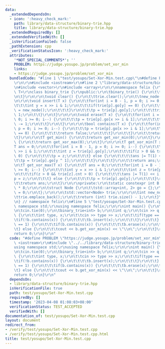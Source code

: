 ```yaml
---
data:
  _extendedDependsOn:
  - icon: ':heavy_check_mark:'
    path: library/data-structure/binary-trie.hpp
    title: library/data-structure/binary-trie.hpp
  _extendedRequiredBy: []
  _extendedVerifiedWith: []
  _isVerificationFailed: false
  _pathExtension: cpp
  _verificationStatusIcon: ':heavy_check_mark:'
  attributes:
    '*NOT_SPECIAL_COMMENTS*': ''
    PROBLEM: https://judge.yosupo.jp/problem/set_xor_min
    links:
    - https://judge.yosupo.jp/problem/set_xor_min
  bundledCode: "#line 1 \"test/yosupo/Set-Xor-Min.test.cpp\"\n#define PROBLEM \"https://judge.yosupo.jp/problem/set_xor_min\"\
    \r\n\r\n#include <iostream>\r\n#line 2 \"library/data-structure/binary-trie.hpp\"\
    \n#include <vector>\r\n#include <array>\r\n\r\nnamespace felix {\r\n\r\ntemplate<class\
    \ T>\r\nclass binary_trie {\r\npublic:\r\n\tbinary_trie() {\r\n\t\tnew_node();\r\
    \n\t}\r\n\r\n\tvoid clear() {\r\n\t\ttrie.clear();\r\n\t\tnew_node();\r\n\t}\r\
    \n\r\n\tvoid insert(T x) {\r\n\t\tfor(int i = B - 1, p = 0; i >= 0; i--) {\r\n\
    \t\t\tint y = x >> i & 1;\r\n\t\t\tif(trie[p].go[y] == 0) {\r\n\t\t\t\ttrie[p].go[y]\
    \ = new_node();\r\n\t\t\t}\r\n\t\t\tp = trie[p].go[y];\r\n\t\t\ttrie[p].cnt +=\
    \ 1;\r\n\t\t}\r\n\t}\r\n\r\n\tvoid erase(T x) {\r\n\t\tfor(int i = B - 1, p =\
    \ 0; i >= 0; i--) {\r\n\t\t\tp = trie[p].go[x >> i & 1];\r\n\t\t\ttrie[p].cnt\
    \ -= 1;\r\n\t\t}\r\n\t}\r\n\r\n\tbool contains(T x) {\r\n\t\tfor(int i = B - 1,\
    \ p = 0; i >= 0; i--) {\r\n\t\t\tp = trie[p].go[x >> i & 1];\r\n\t\t\tif(trie[p].cnt\
    \ == 0) {\r\n\t\t\t\treturn false;\r\n\t\t\t}\r\n\t\t}\r\n\t\treturn true;\r\n\
    \t}\r\n\r\n\tT get_min() {\r\n\t\treturn get_xor_min(0);\r\n\t}\r\n\r\n\tT get_max()\
    \ {\r\n\t\treturn get_xor_max(0);\r\n\t}\r\n\r\n\tT get_xor_min(T x) {\r\n\t\t\
    T ans = 0;\r\n\t\tfor(int i = B - 1, p = 0; i >= 0; i--) {\r\n\t\t\tint y = x\
    \ >> i & 1;\r\n\t\t\tint z = trie[p].go[y];\r\n\t\t\tif(z > 0 && trie[z].cnt >\
    \ 0) {\r\n\t\t\t\tp = z;\r\n\t\t\t} else {\r\n\t\t\t\tans |= T(1) << i;\r\n\t\t\
    \t\tp = trie[p].go[y ^ 1];\r\n\t\t\t}\r\n\t\t}\r\n\t\treturn ans;\r\n\t}\r\n\r\
    \n\tT get_xor_max(T x) {\r\n\t\tT ans = 0;\r\n\t\tfor(int i = B - 1, p = 0; i\
    \ >= 0; i--) {\r\n\t\t\tint y = x >> i & 1;\r\n\t\t\tint z = trie[p].go[y ^ 1];\r\
    \n\t\t\tif(z > 0 && trie[z].cnt > 0) {\r\n\t\t\t\tans |= T(1) << i;\r\n\t\t\t\t\
    p = z;\r\n\t\t\t} else {\r\n\t\t\t\tp = trie[p].go[y];\r\n\t\t\t}\r\n\t\t}\r\n\
    \t\treturn ans;\r\n\t}\r\n\r\nprivate:\r\n\tstatic constexpr int B = sizeof(T)\
    \ * 8;\r\n\r\n\tstruct Node {\r\n\t\tstd::array<int, 2> go = {};\r\n\t\tint cnt\
    \ = 0;\r\n\t};\r\n\r\n\tstd::vector<Node> trie;\r\n\r\n\tint new_node() {\r\n\t\
    \ttrie.emplace_back();\r\n\t\treturn (int) trie.size() - 1;\r\n\t}\r\n};\r\n\r\
    \n} // namespace felix\r\n#line 5 \"test/yosupo/Set-Xor-Min.test.cpp\"\nusing\
    \ namespace std;\r\nusing namespace felix;\r\n\r\nint main() {\r\n\tios::sync_with_stdio(false);\r\
    \n\tcin.tie(0);\r\n\tbinary_trie<int> b;\r\n\tint q;\r\n\tcin >> q;\r\n\twhile(q--)\
    \ {\r\n\t\tint type, x;\r\n\t\tcin >> type >> x;\r\n\t\tif(type == 0) {\r\n\t\t\
    \tif(!b.contains(x)) {\r\n\t\t\t\tb.insert(x);\r\n\t\t\t}\r\n\t\t} else if(type\
    \ == 1) {\r\n\t\t\tif(b.contains(x)) {\r\n\t\t\t\tb.erase(x);\r\n\t\t\t}\r\n\t\
    \t} else {\r\n\t\t\tcout << b.get_xor_min(x) << \"\\n\";\r\n\t\t}\r\n\t}\r\n\t\
    return 0;\r\n}\r\n"
  code: "#define PROBLEM \"https://judge.yosupo.jp/problem/set_xor_min\"\r\n\r\n#include\
    \ <iostream>\r\n#include \"../../library/data-structure/binary-trie.hpp\"\r\n\
    using namespace std;\r\nusing namespace felix;\r\n\r\nint main() {\r\n\tios::sync_with_stdio(false);\r\
    \n\tcin.tie(0);\r\n\tbinary_trie<int> b;\r\n\tint q;\r\n\tcin >> q;\r\n\twhile(q--)\
    \ {\r\n\t\tint type, x;\r\n\t\tcin >> type >> x;\r\n\t\tif(type == 0) {\r\n\t\t\
    \tif(!b.contains(x)) {\r\n\t\t\t\tb.insert(x);\r\n\t\t\t}\r\n\t\t} else if(type\
    \ == 1) {\r\n\t\t\tif(b.contains(x)) {\r\n\t\t\t\tb.erase(x);\r\n\t\t\t}\r\n\t\
    \t} else {\r\n\t\t\tcout << b.get_xor_min(x) << \"\\n\";\r\n\t\t}\r\n\t}\r\n\t\
    return 0;\r\n}\r\n"
  dependsOn:
  - library/data-structure/binary-trie.hpp
  isVerificationFile: true
  path: test/yosupo/Set-Xor-Min.test.cpp
  requiredBy: []
  timestamp: '2023-04-08 01:08:03+08:00'
  verificationStatus: TEST_ACCEPTED
  verifiedWith: []
documentation_of: test/yosupo/Set-Xor-Min.test.cpp
layout: document
redirect_from:
- /verify/test/yosupo/Set-Xor-Min.test.cpp
- /verify/test/yosupo/Set-Xor-Min.test.cpp.html
title: test/yosupo/Set-Xor-Min.test.cpp
---
```

